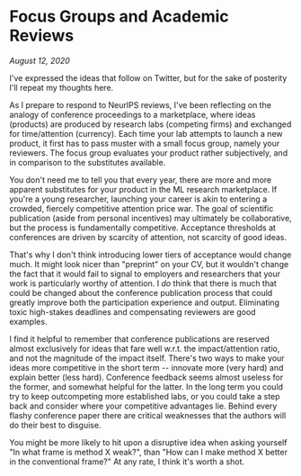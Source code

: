 # Focus Groups and Academic Reviews

*August 12, 2020*

I've expressed the ideas that follow on Twitter, but for the sake
of posterity I'll repeat my thoughts here.

As I prepare to respond to NeurIPS reviews, I've been reflecting on
the analogy of conference proceedings to a marketplace,
where ideas (products) are produced by research labs (competing firms) and exchanged for time/attention (currency).
Each time your lab attempts to launch a new product, it first has to pass muster with a small focus group, namely your reviewers. The focus group evaluates your product rather subjectively, and in comparison to the substitutes available.

You don't need me to tell you that every year, there are more and more apparent substitutes for your product in the ML research marketplace. If you're a young researcher, launching your career is akin to entering a crowded, fiercely competitive attention price war.
The goal of scientific publication (aside from personal incentives) may ultimately be collaborative, but the process is fundamentally competitive. Acceptance thresholds at conferences are driven by scarcity of attention, not scarcity of good ideas.

That's why I don't think introducing lower tiers of acceptance would change much. It might look nicer than "preprint" on your CV, but it wouldn't change the fact that it would fail to signal to employers and researchers that your work is particularly worthy of attention.
I *do* think that there is much that could be changed about the conference publication process that could greatly improve both the participation experience and output. Eliminating toxic high-stakes deadlines and compensating reviewers are good examples.

I find it helpful to remember that conference publications are reserved almost exclusively for ideas that fare well w.r.t. the impact/attention ratio, and not the magnitude of the impact itself.
There's two ways to make your ideas more competitive in the short term -- innovate more (very hard) and explain better (less hard). Conference feedback seems almost useless for the former, and somewhat helpful for the latter.
In the long term you could try to keep outcompeting more established labs, or you could take a step back and consider where your competitive advantages lie. Behind every flashy conference paper there are critical weaknesses that the authors will do their best to disguise.

You might be more likely to hit upon a disruptive idea when asking yourself "In what frame is method X weak?", than "How can I make method X better in the conventional frame?" At any rate, I think it's worth a shot.